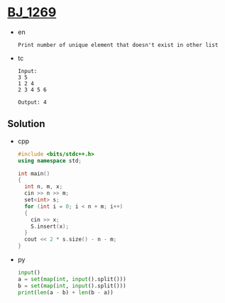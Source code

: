 # [BJ_1269](https://acmicpc.net/problem/1269)

* en

  ```en
  Print number of unique element that doesn't exist in other list
  ```

* tc

  ```tc
  Input:
  3 5
  1 2 4
  2 3 4 5 6

  Output: 4
  ```

## Solution

* cpp

  ```cpp
  #include <bits/stdc++.h>
  using namespace std;

  int main()
  {
    int n, m, x;
    cin >> n >> m;
    set<int> s;
    for (int i = 0; i < n + m; i++)
    {
      cin >> x;
      S.insert(x);
    }
    cout << 2 * s.size() - n - m;
  }
  ```

* py

  ```py
  input()
  a = set(map(int, input().split()))
  b = set(map(int, input().split()))
  print(len(a - b) + len(b - a))
  ```
